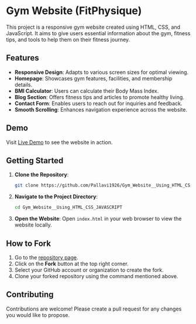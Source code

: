 
# Gym Website (FitPhysique)

This project is a responsive gym website created using HTML, CSS, and JavaScript. It aims to give users essential information about the gym, fitness tips, and tools to help them on their fitness journey.

## Features

- **Responsive Design**: Adapts to various screen sizes for optimal viewing.
- **Homepage**: Showcases gym features, facilities, and membership details.
- **BMI Calculator**: Users can calculate their Body Mass Index.
- **Blog Section**: Offers fitness tips and articles to promote healthy living.
- **Contact Form**: Enables users to reach out for inquiries and feedback.
- **Smooth Scrolling**: Enhances navigation experience across the website.

## Demo

Visit [Live Demo](https://github.com/Pallavi1926/Gym_Website__Using_HTML_CSS_JAVASCRIPT) to see the website in action.

## Getting Started

1. **Clone the Repository**:
   ```bash
   git clone https://github.com/Pallavi1926/Gym_Website__Using_HTML_CSS_JAVASCRIPT.git
   ```

2. **Navigate to the Project Directory**:
   ```bash
   cd Gym_Website__Using_HTML_CSS_JAVASCRIPT
   ```

3. **Open the Website**:
   Open `index.html` in your web browser to view the website locally.

## How to Fork

1. Go to the [repository page](https://github.com/Pallavi1926/Gym_Website__Using_HTML_CSS_JAVASCRIPT).
2. Click on the **Fork** button at the top right corner.
3. Select your GitHub account or organization to create the fork.
4. Clone your forked repository using the command mentioned above.

## Contributing

Contributions are welcome! Please create a pull request for any changes you would like to propose.
